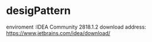 # desigPattern
enviroment :IDEA Community 2818.1.2 
download address: https://www.jetbrains.com/idea/download/
